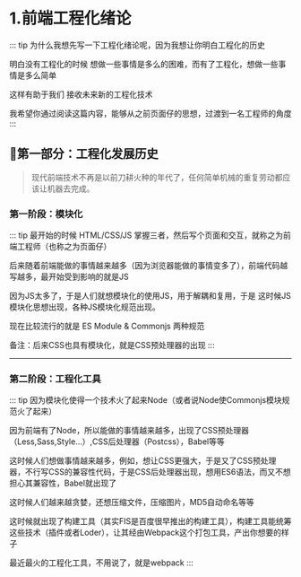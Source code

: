 # 1.前端工程化绪论

::: tip
为什么我想先写一下工程化绪论呢，因为我想让你明白工程化的历史

明白没有工程化的时候 想做一些事情是多么的困难，而有了工程化，想做一些事情是多么简单

这样有助于我们 接收未来新的工程化技术

我希望你通过阅读这篇内容，能够从之前页面仔的思想，过渡到一名工程师的角度
:::

## 🍱第一部分：工程化发展历史

> 现代前端技术不再是以前刀耕火种的年代了，任何简单机械的重复劳动都应该让机器去完成。

### 第一阶段：模块化

::: tip
最开始的时候 HTML/CSS/JS 掌握三者，然后写个页面和交互，就称之为前端工程师（也称之为页面仔）

后来随着前端能做的事情越来越多（因为浏览器能做的事情变多了），前端代码越写越多，最开始受到影响的就是JS

因为JS太多了，于是人们就想模块化的使用JS，用于解耦和复用，于是 这时候JS模块化思想出现，各种JS模块化规范出现。

现在比较流行的就是 ES Module & Commonjs 两种规范

备注：后来CSS也具有模块化，就是CSS预处理器的出现
:::

---

### 第二阶段：工程化工具

::: tip
因为模块化使得一个技术火了起来Node（或者说Node使Commonjs模块规范火了起来）

因为前端有了Node，所以能做的事情越来越多，出现了CSS预处理器（Less,Sass,Style...）,CSS后处理器（Postcss），Babel等等

这时候人们想做事情越来越多，例如，想让CSS更强大，于是又了CSS预处理器，不行写CSS的兼容性代码，于是CSS后处理器出现，想用ES6语法，而又不想担心其兼容性，Babel就出现了

这时候人们越来越贪婪，还想压缩文件，压缩图片，MD5自动命名等等

这时候就出现了构建工具（其实FIS是百度很早推出的构建工具），构建工具能统筹这些技术（插件或者Loder），让其经由Webpack这个打包工具，产出你想要的样子

最近最火的工程化工具，不用说了，就是webpack
:::
